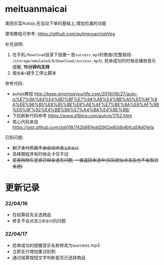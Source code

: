 # meituanmaicai
美团买菜Autojs,在自动下单的基础上,增加捡漏的功能

使用教程可参考: https://github.com/qulingyuan/robVeg

补充说明:
1. 在手机`/Download`目录下放置一首`success.mp3`的歌曲(完整路径: `/storage/emulated/0/Download/success.mp3`), 抢单成功的时候会播放音乐提醒, **15分钟内支持**
2. 按`音量+`键手工停止脚本


参考代码:
* autojs教程 http://keep.ipromiseyourlife.com/2019/06/27/auto-js%E7%9A%84%E4%BD%BF%E7%94%A8%E4%BB%A5%E5%8F%8A%E8%96%85%E8%85%BE%E8%AE%AF%E7%BE%8A%E6%AF%9B%E6%8F%92%E4%BB%B6%E7%A4%BA%E4%BE%8B/
* 下拉刷新代码参考 https://www.d1blog.com/autojs/1752.html
* 核心代码来自 https://gist.github.com/zgl018/742b661edd2902e80db4bfca59d01e1a

已知问题:
* ~~到了支付页面不会自动点击`立即支付`~~
* 高峰期程序有时候会卡住不动
* ~~是否购物车是否已经全选有问题, 一直返回未选中(实际貌似点击后也不会取消全选)~~

# 更新记录

### 22/04/16
* 在结算前先全选商品
* 修复不会点击`立即支付`的问题

### 22/04/17
* 抢单成功的提醒音乐名称修改为success.mp3
* 立即支付增加重试机制
* 通过结算按钮文字判断是否已选择商品